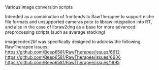 Various image conversion scripts

Intended as a combination of frontends to RawTherapee to support niche file formats and unsupported cameras prior to libraw integration into RT, and also in the case of libraw2dng as a base for
more advanced preprocessing scripts (such as average stacking)

imagecodec2tif was specifically designed to address the following RawTherapee issues:
https://github.com/Beep6581/RawTherapee/issues/6612
https://github.com/Beep6581/RawTherapee/issues/6606
https://github.com/Beep6581/RawTherapee/issues/1895

